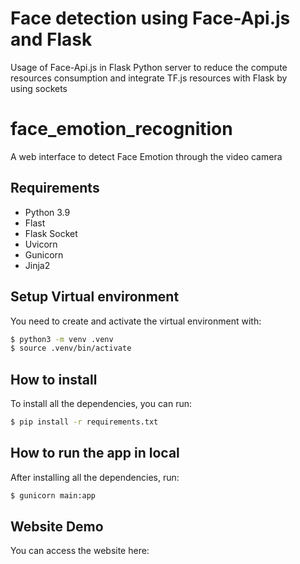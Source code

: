 # Face detection using Face-Api.js and Flask


Usage of Face-Api.js in Flask Python server to reduce the compute resources consumption and integrate TF.js resources with Flask by using sockets

# face_emotion_recognition

A web interface to detect Face Emotion through the video camera

## Requirements

- Python 3.9
- Flast
- Flask Socket
- Uvicorn
- Gunicorn
- Jinja2

## Setup Virtual environment

You need to create and activate the virtual environment with:
```bash
$ python3 -m venv .venv
$ source .venv/bin/activate
```

## How to install

To install all the dependencies, you can run:
```bash
$ pip install -r requirements.txt
```

## How to run the app in local

After installing all the dependencies, run:
```bash
$ gunicorn main:app
```

## Website Demo

You can access the website here: 
